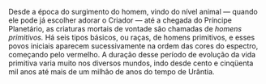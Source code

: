 ﻿Desde a época do surgimento do homem, vindo do nível animal — quando ele pode já escolher adorar o Criador — até a chegada do Príncipe Planetário, as criaturas mortais de vontade são chamadas de <em>homens primitivos.</em> Há seis tipos básicos, ou raças, de homens primitivos, e esses povos iniciais aparecem sucessivamente na ordem das cores do espectro, começando pelo vermelho. A duração desse período de evolução da vida primitiva varia muito nos diversos mundos, indo desde cento e cinqüenta mil anos até mais de um milhão de anos do tempo de Urântia.